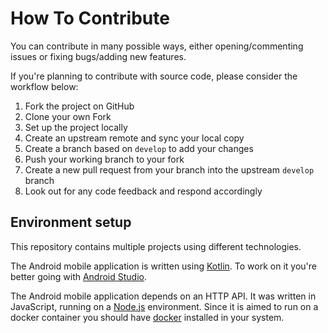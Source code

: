 How To Contribute
=================

You can contribute in many possible ways, either opening/commenting issues or
fixing bugs/adding new features.

If you're planning to contribute with source code, please consider the workflow
below:

1. Fork the project on GitHub
2. Clone your own Fork
3. Set up the project locally
4. Create an upstream remote and sync your local copy
5. Create a branch based on `develop` to add your changes
6. Push your working branch to your fork
7. Create a new pull request from your branch into the upstream `develop` branch
8. Look out for any code feedback and respond accordingly

## Environment setup

This repository contains multiple projects using different technologies.

The Android mobile application is written using [Kotlin][1]. To work on it
you're better going with [Android Studio][2].

The Android mobile application depends on an HTTP API. It was written in
JavaScript, running on a [Node.js][3] environment. Since it is aimed to run on a
docker container you should have [docker][4] installed in your system.

[1]: https://kotlinlang.org/
[2]: https://developer.android.com/studio
[3]: https://nodejs.org/en/
[4]: https://www.docker.com/
